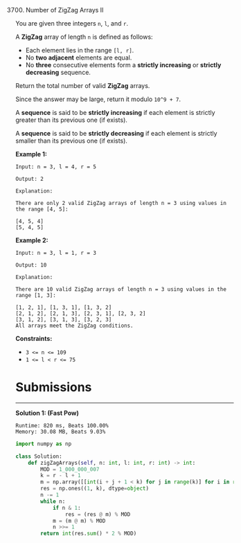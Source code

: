 3700. Number of ZigZag Arrays II

You are given three integers `n`, `l`, and `r`.

A **ZigZag** array of length `n` is defined as follows:

* Each element lies in the range `[l, r]`.
* No **two adjacent** elements are equal.
* No **three** consecutive elements form a **strictly increasing** or **strictly decreasing** sequence.

Return the total number of valid **ZigZag** arrays.

Since the answer may be large, return it modulo `10^9 + 7`.

A **sequence** is said to be **strictly increasing** if each element is strictly greater than its previous one (if exists).

A **sequence** is said to be **strictly decreasing** if each element is strictly smaller than its previous one (if exists).

 

**Example 1:**
```
Input: n = 3, l = 4, r = 5

Output: 2

Explanation:

There are only 2 valid ZigZag arrays of length n = 3 using values in the range [4, 5]:

[4, 5, 4]
[5, 4, 5]
```

**Example 2:**
```
Input: n = 3, l = 1, r = 3

Output: 10

Explanation:

There are 10 valid ZigZag arrays of length n = 3 using values in the range [1, 3]:

[1, 2, 1], [1, 3, 1], [1, 3, 2]
[2, 1, 2], [2, 1, 3], [2, 3, 1], [2, 3, 2]
[3, 1, 2], [3, 1, 3], [3, 2, 3]
All arrays meet the ZigZag conditions.
```
 

**Constraints:**

* `3 <= n <= 109`
* `1 <= l < r <= 75`

# Submissions
---
**Solution 1: (Fast Pow)**
```
Runtime: 820 ms, Beats 100.00%
Memory: 30.08 MB, Beats 9.03%
```
```python
import numpy as np

class Solution:
    def zigZagArrays(self, n: int, l: int, r: int) -> int:
        MOD = 1_000_000_007
        k = r - l + 1
        m = np.array([[int(i + j + 1 < k) for j in range(k)] for i in range(k)], dtype=object)
        res = np.ones((1, k), dtype=object)
        n -= 1
        while n:
            if n & 1:
                res = (res @ m) % MOD
            m = (m @ m) % MOD
            n >>= 1
        return int(res.sum() * 2 % MOD)
```
